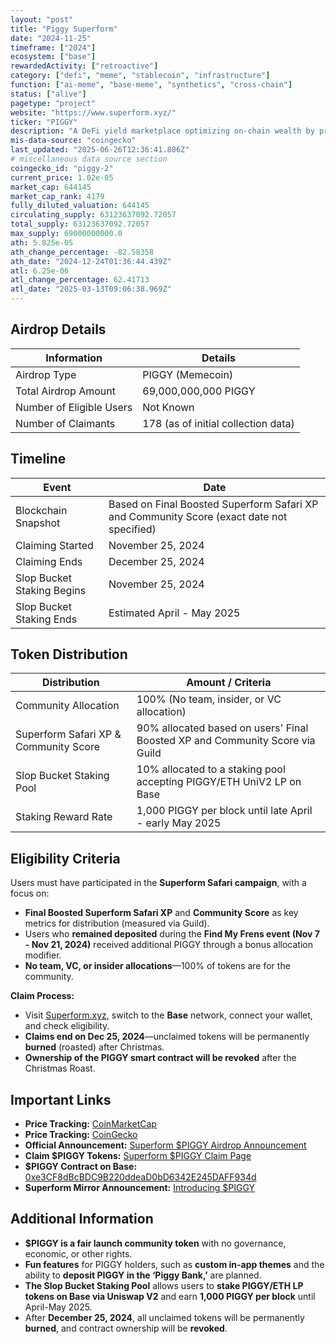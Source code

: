 ```yaml
---
layout: "post"
title: "Piggy Superform"
date: "2024-11-25"
timeframe: ["2024"]
ecosystem: ["base"]
rewardedActivity: ["retroactive"]
category: ["defi", "meme", "stablecoin", "infrastructure"]
function: ["ai-meme", "base-meme", "synthetics", "cross-chain"]
status: ["alive"]
pagetype: "project"
website: "https://www.superform.xyz/"
ticker: "PIGGY"
description: "A DeFi yield marketplace optimizing on-chain wealth by providing users access to diverse yield opportunities across multiple blockchains."
mis-data-source: "coingecko"
last_updated: "2025-06-26T12:36:41.806Z"
# miscellaneous data source section
coingecko_id: "piggy-2"
current_price: 1.02e-05
market_cap: 644145
market_cap_rank: 4179
fully_diluted_valuation: 644145
circulating_supply: 63123637092.72057
total_supply: 63123637092.72057
max_supply: 69000000000.0
ath: 5.825e-05
ath_change_percentage: -82.58358
ath_date: "2024-12-24T01:36:44.439Z"
atl: 6.25e-06
atl_change_percentage: 62.41713
atl_date: "2025-03-13T09:06:38.969Z"
---
```


## Airdrop Details

| Information              | Details                             |
| ------------------------ | ----------------------------------- |
| Airdrop Type             | PIGGY (Memecoin)                    |
| Total Airdrop Amount     | 69,000,000,000 PIGGY                |
| Number of Eligible Users | Not Known                           |
| Number of Claimants      | 178 (as of initial collection data) |

## Timeline

| Event                      | Date                                                                                      |
| -------------------------- | ----------------------------------------------------------------------------------------- |
| Blockchain Snapshot        | Based on Final Boosted Superform Safari XP and Community Score (exact date not specified) |
| Claiming Started           | November 25, 2024                                                                         |
| Claiming Ends              | December 25, 2024                                                                         |
| Slop Bucket Staking Begins | November 25, 2024                                                                         |
| Slop Bucket Staking Ends   | Estimated April - May 2025                                                                |

## Token Distribution

| Distribution                          | Amount / Criteria                                                            |
| ------------------------------------- | ---------------------------------------------------------------------------- |
| Community Allocation                  | 100% (No team, insider, or VC allocation)                                    |
| Superform Safari XP & Community Score | 90% allocated based on users' Final Boosted XP and Community Score via Guild |
| Slop Bucket Staking Pool              | 10% allocated to a staking pool accepting PIGGY/ETH UniV2 LP on Base         |
| Staking Reward Rate                   | 1,000 PIGGY per block until late April - early May 2025                      |

## Eligibility Criteria

Users must have participated in the **Superform Safari campaign**, with a focus on:

- **Final Boosted Superform Safari XP** and **Community Score** as key metrics for distribution (measured via Guild).
- Users who **remained deposited** during the **Find My Frens event (Nov 7 - Nov 21, 2024)** received additional PIGGY through a bonus allocation modifier.
- **No team, VC, or insider allocations**—100% of tokens are for the community.

**Claim Process:**

- Visit [Superform.xyz](https://www.superform.xyz/), switch to the **Base** network, connect your wallet, and check eligibility.
- **Claims end on Dec 25, 2024**—unclaimed tokens will be permanently **burned** (roasted) after Christmas.
- **Ownership of the PIGGY smart contract will be revoked** after the Christmas Roast.

## Important Links

- **Price Tracking:** [CoinMarketCap](https://coinmarketcap.com/currencies/piggy)
- **Price Tracking:** [CoinGecko](https://www.coingecko.com/en/coins/piggy-2)
- **Official Announcement:** [Superform $PIGGY Airdrop Announcement](https://x.com/superformxyz/status/1861092778408865956)
- **Claim $PIGGY Tokens:** [Superform $PIGGY Claim Page](https://www.superform.xyz/piggy/claim/)
- **$PIGGY Contract on Base:** [0xe3CF8dBcBDC9B220ddeaD0bD6342E245DAFF934d](https://basescan.org/address/0xe3CF8dBcBDC9B220ddeaD0bD6342E245DAFF934d)
- **Superform Mirror Announcement:** [Introducing $PIGGY](https://mirror.xyz/superform.eth/hOj0XuCCurUYQXpXVFwFs7rWSC_0FmCHTVy0x2a2i5c)

## Additional Information

- **$PIGGY is a fair launch community token** with no governance, economic, or other rights.
- **Fun features** for PIGGY holders, such as **custom in-app themes** and the ability to **deposit PIGGY in the ‘Piggy Bank,’** are planned.
- **The Slop Bucket Staking Pool** allows users to **stake PIGGY/ETH LP tokens on Base via Uniswap V2** and earn **1,000 PIGGY per block** until April-May 2025.
- After **December 25, 2024**, all unclaimed tokens will be permanently **burned**, and contract ownership will be **revoked**.
